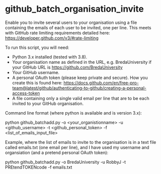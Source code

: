 # github_batch_organisation_invite
Enable you to invite several users to your organisation using a file containing the emails of each user to be invited, one per line.
This meets with GitHub rate limiting requirements detailed here: https://developer.github.com/v3/#rate-limiting

To run this script, you will need:
- Python 3.x installed (tested with 3.8).
- Your organisation name as defined in the URL, e.g. BredaUniversity if your GitHub URL is https://github.com/BredaUniversity
- Your GitHub username.
- A personal OAuth token (please keep private and secure). How you create this is found here: https://docs.github.com/en/free-pro-team@latest/github/authenticating-to-github/creating-a-personal-access-token
- A file containing only a single valid email per line that are to be each invited to your GitHub organisation.

Command line format (where python is available and is version 3.x):

python github_batchadd.py -o <your_organistionname> -u <github_username> -t <github_personal_token> -f <list_of_emails_input_file>

Example, where the list of emails to invite to the organisation is in a text file called emails.txt (one email per line), and I have used my username and organsiation (and a pretend personal OAuth token):

python github_batchadd.py -o BredaUniversity -u RobbyJ -t PREtendTOKENcode -f emails.txt

